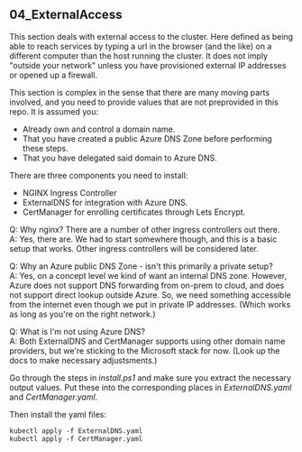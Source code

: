 ## 04_ExternalAccess

This section deals with external access to the cluster. Here defined as being able to reach services by typing a url in the browser (and the like) on a different computer than the host running the cluster. It does not imply "outside your network" unless you have provisioned external IP addresses or opened up a firewall.

This section is complex in the sense that there are many moving parts involved, and you need to provide values that are not preprovided in this repo. It is assumed you:
* Already own and control a domain name.
* That you have created a public Azure DNS Zone before performing these steps.
* That you have delegated said domain to Azure DNS.

There are three components you need to install:
* NGINX Ingress Controller
* ExternalDNS for integration with Azure DNS.
* CertManager for enrolling certificates through Lets Encrypt.

Q: Why nginx? There are a number of other ingress controllers out there.  
A: Yes, there are. We had to start somewhere though, and this is a basic setup that works. Other ingress controllers will be considered later.

Q: Why an Azure public DNS Zone - isn't this primarily a private setup?  
A: Yes, on a concept level we kind of want an internal DNS zone. However, Azure does not support DNS forwarding from on-prem to cloud, and does not support direct lookup outside Azure. So, we need something accessible from the internet even though we put in private IP addresses. (Which works as long as you're on the right network.)

Q: What is I'm not using Azure DNS?  
A: Both ExternalDNS and CertManager supports using other domain name providers, but we're sticking to the Microsoft stack for now. (Look up the docs to make necessary adjustsments.)

Go through the steps in _install.ps1_ and make sure you extract the necessary output values. Put these into the corresponding places in _ExternalDNS.yaml_ and _CertManager.yaml_.

Then install the yaml files:
```  
kubectl apply -f ExternalDNS.yaml
kubectl apply -f CertManager.yaml
```  